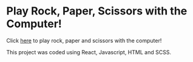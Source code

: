 # Play Rock, Paper, Scissors with the Computer!

Click [here](https://srivatsanvasudevan.github.io/RockPaperScissors/) to play rock, paper and scissors with the computer!

This project was coded using React, Javascript, HTML and SCSS.

